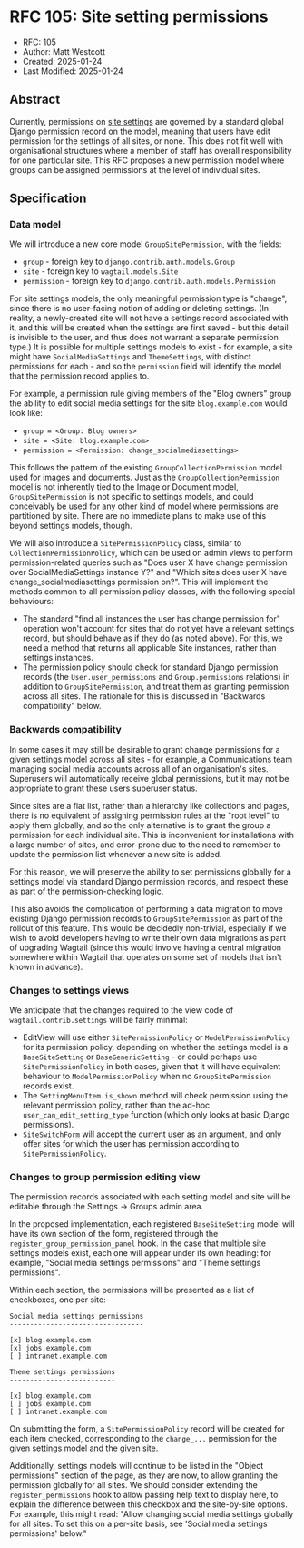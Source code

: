 # RFC 105: Site setting permissions

* RFC: 105
* Author: Matt Westcott
* Created: 2025-01-24
* Last Modified: 2025-01-24

## Abstract

Currently, permissions on [site settings](https://docs.wagtail.org/en/stable/reference/contrib/settings.html) are governed by a standard global Django permission record on the model, meaning that users have edit permission for the settings of all sites, or none. This does not fit well with organisational structures where a member of staff has overall responsibility for one particular site. This RFC proposes a new permission model where groups can be assigned permissions at the level of individual sites.

## Specification

### Data model

We will introduce a new core model `GroupSitePermission`, with the fields:

* `group` - foreign key to `django.contrib.auth.models.Group`
* `site` - foreign key to `wagtail.models.Site`
* `permission` - foreign key to `django.contrib.auth.models.Permission`

For site settings models, the only meaningful permission type is "change", since there is no user-facing notion of adding or deleting settings. (In reality, a newly-created site will not have a settings record associated with it, and this will be created when the settings are first saved - but this detail is invisible to the user, and thus does not warrant a separate permission type.) It is possible for multiple settings models to exist - for example, a site might have `SocialMediaSettings` and `ThemeSettings`, with distinct permissions for each - and so the `permission` field will identify the model that the permission record applies to.

For example, a permission rule giving members of the "Blog owners" group the ability to edit social media settings for the site `blog.example.com` would look like:

* `group = <Group: Blog owners>`
* `site = <Site: blog.example.com>`
* `permission = <Permission: change_socialmediasettings>`

This follows the pattern of the existing `GroupCollectionPermission` model used for images and documents. Just as the `GroupCollectionPermission` model is not inherently tied to the Image or Document model, `GroupSitePermission` is not specific to settings models, and could conceivably be used for any other kind of model where permissions are partitioned by site. There are no immediate plans to make use of this beyond settings models, though.

We will also introduce a `SitePermissionPolicy` class, similar to `CollectionPermissionPolicy`, which can be used on admin views to perform permission-related queries such as "Does user X have change permission over SocialMediaSettings instance Y?" and "Which sites does user X have change_socialmediasettings permission on?". This will implement the methods common to all permission policy classes, with the following special behaviours:

* The standard "find all instances the user has change permission for" operation won't account for sites that do not yet have a relevant settings record, but should behave as if they do (as noted above). For this, we need a method that returns all applicable Site instances, rather than settings instances.
* The permission policy should check for standard Django permission records (the `User.user_permissions` and `Group.permissions` relations) in addition to `GroupSitePermission`, and treat them as granting permission across all sites. The rationale for this is discussed in "Backwards compatibility" below.

### Backwards compatibility

In some cases it may still be desirable to grant change permissions for a given settings model across all sites - for example, a Communications team managing social media accounts across all of an organisation's sites. Superusers will automatically receive global permissions, but it may not be appropriate to grant these users superuser status.

Since sites are a flat list, rather than a hierarchy like collections and pages, there is no equivalent of assigning permission rules at the "root level" to apply them globally, and so the only alternative is to grant the group a permission for each individual site. This is inconvenient for installations with a large number of sites, and error-prone due to the need to remember to update the permission list whenever a new site is added.

For this reason, we will preserve the ability to set permissions globally for a settings model via standard Django permission records, and respect these as part of the permission-checking logic.

This also avoids the complication of performing a data migration to move existing Django permission records to `GroupSitePermission` as part of the rollout of this feature. This would be decidedly non-trivial, especially if we wish to avoid developers having to write their own data migrations as part of upgrading Wagtail (since this would involve having a central migration somewhere within Wagtail that operates on some set of models that isn't known in advance).

### Changes to settings views

We anticipate that the changes required to the view code of `wagtail.contrib.settings` will be fairly minimal:

* EditView will use either `SitePermissionPolicy` or `ModelPermissionPolicy` for its permission policy, depending on whether the settings model is a `BaseSiteSetting` or `BaseGenericSetting` - or could perhaps use `SitePermissionPolicy` in both cases, given that it will have equivalent behaviour to `ModelPermissionPolicy` when no `GroupSitePermission` records exist.
* The `SettingMenuItem.is_shown` method will check permission using the relevant permission policy, rather than the ad-hoc `user_can_edit_setting_type` function (which only looks at basic Django permissions).
* `SiteSwitchForm` will accept the current user as an argument, and only offer sites for which the user has permission according to `SitePermissionPolicy`.

### Changes to group permission editing view

The permission records associated with each setting model and site will be editable through the Settings -> Groups admin area.

In the proposed implementation, each registered `BaseSiteSetting` model will have its own section of the form, registered through the `register_group_permission_panel` hook. In the case that multiple site settings models exist, each one will appear under its own heading: for example, "Social media settings permissions" and "Theme settings permissions".

Within each section, the permissions will be presented as a list of checkboxes, one per site:

```
Social media settings permissions
---------------------------------

[x] blog.example.com
[x] jobs.example.com
[ ] intranet.example.com

Theme settings permissions
--------------------------

[x] blog.example.com
[ ] jobs.example.com
[ ] intranet.example.com
```

On submitting the form, a `SitePermissionPolicy` record will be created for each item checked, corresponding to the `change_...` permission for the given settings model and the given site.

Additionally, settings models will continue to be listed in the "Object permissions" section of the page, as they are now, to allow granting the permission globally for all sites. We should consider extending the `register_permissions` hook to allow passing help text to display here, to explain the difference between this checkbox and the site-by-site options. For example, this might read: "Allow changing social media settings globally for all sites. To set this on a per-site basis, see 'Social media settings permissions' below."
